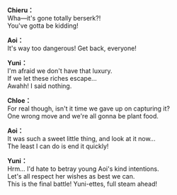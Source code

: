 # 

  
**Chieru：**  
Wha—it's gone totally berserk?!  
You've gotta be kidding!  
  
**Aoi：**  
It's way too dangerous! Get back, everyone!  
  
**Yuni：**  
I'm afraid we don't have that luxury.  
If we let these riches escape...  
 Awahh! I said nothing.  
  
**Chloe：**  
For real though, isn't it time we gave up on capturing it?  
One wrong move and we're all gonna be plant food.  
  
**Aoi：**  
It was such a sweet little thing, and look at it now...  
The least I can do is end it quickly!  
  
**Yuni：**  
Hrm... I'd hate to betray young Aoi's kind intentions.  
Let's all respect her wishes as best we can.  
This is the final battle! Yuni-ettes, full steam ahead!  
